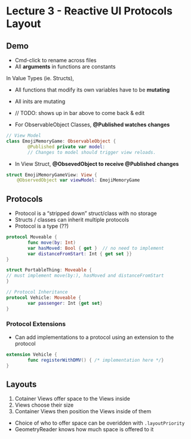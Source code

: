 # Lecture 3 - Reactive UI Protocols Layout
## Demo
* Cmd-click to rename across files
* All **arguments** in functions are constants

In Value Types (ie. Structs),
* All functions that modify its own variables have to be **mutating**  
* All inits are mutating

*  // TODO: shows up in bar above to come back & edit

* For ObservableObject Classes, **@Published watches changes**
```swift
// View Model
class EmojiMemoryGame: ObservableObject {
    	@Published private var model:
		// Changes to model should trigger view reloads.
```

* In View Struct, **@ObsevedObject to receive @Published changes**
```swift
struct EmojiMemoryGameView: View {
    @ObservedObject var viewModel: EmojiMemoryGame
```



## Protocols

* Protocol is a “stripped down” struct/class with no storage
* Structs / classes can inherit multiple protocols
* Protocol is a type (??)
```swift
protocol Moveable {
		func move(by: Int) 
		var hasMoved: Bool { get } 	// no need to implement
		var distanceFromStart: Int { get set }}
}

struct PortableThing: Moveable {
// must implement move(by:), hasMoved and distanceFromStart
}

// Protocol Inheritance
protocol Vehicle: Moveable {
		var passenger: Int {get set}
}
```

### Protocol Extensions
* Can add implementations to a protocol using an extension to the protocol
```swift
extension Vehicle { 
		func registerWithDMV() { /* implementation here */}
} 
```


## Layouts

1. Cotainer Views offer space to the Views inside
2. Views choose their size
3. Container Views then position the Views inside of them

* Choice of who to offer space can be overidden with `.layoutPriority`
* GeometryReader knows how much space is offered to it